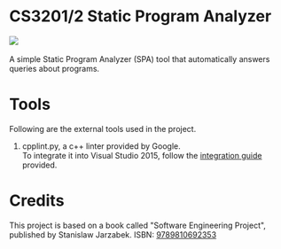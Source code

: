 # CS3201/2 Static Program Analyzer
<img src="https://pixelducky.visualstudio.com/_apis/public/build/definitions/ad5520df-7de2-4e1b-a5af-1f7f898dc7d0/2/badge"><br><br>
A simple Static Program Analyzer (SPA) tool that automatically answers queries about programs.

# Tools
Following are the external tools used in the project.

1. cpplint.py, a c++ linter provided by Google.  
   To integrate it into Visual Studio 2015, follow the [integration guide](https://drive.google.com/open?id=0B_vyphQBuOZaVjlUTWpLRkFXSmc) provided.
   
# Credits

This project is based on a book called "Software Engineering Project", published by Stanislaw Jarzabek. ISBN: [9789810692353](http://www.worldcat.org/title/software-engineering-project/oclc/825078819)
